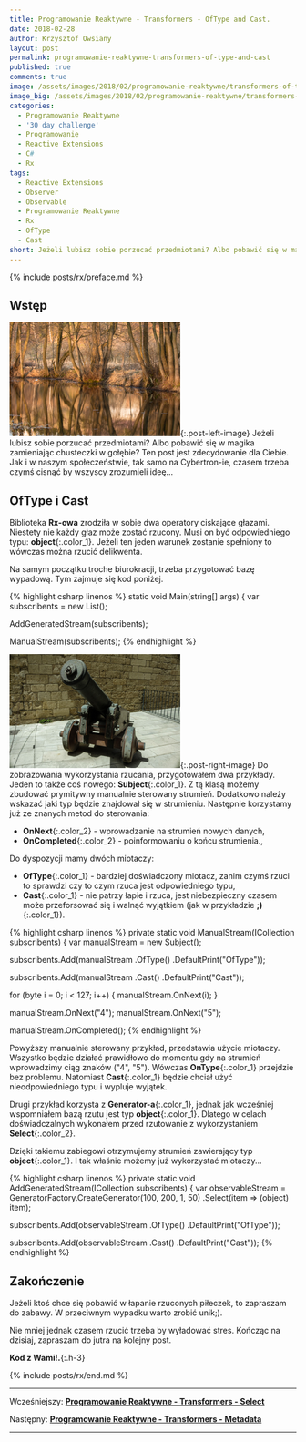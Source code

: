 ```yaml
---
title: Programowanie Reaktywne - Transformers - OfType and Cast.
date: 2018-02-28
author: Krzysztof Owsiany
layout: post
permalink: programowanie-reaktywne-transformers-of-type-and-cast
published: true
comments: true        
image: /assets/images/2018/02/programowanie-reaktywne/transformers-of-type-and-cast/post.jpg
image_big: /assets/images/2018/02/programowanie-reaktywne/transformers-of-type-and-cast/post-big.jpg
categories:
  - Programowanie Reaktywne
  - '30 day challenge'
  - Programowanie
  - Reactive Extensions
  - C#
  - Rx
tags:
  - Reactive Extensions
  - Observer
  - Observable
  - Programowanie Reaktywne
  - Rx
  - OfType
  - Cast
short: Jeżeli lubisz sobie porzucać przedmiotami? Albo pobawić się w magika zamieniając chusteczki w gołębie? Ten post jest zdecydowanie dla Ciebie. Jak i w naszym społeczeństwie, tak samo na Cybertron-ie, czasem trzeba czymś cisnąć by wszyscy zrozumieli ideę...
---
```

{% include posts/rx/preface.md %}

## Wstęp
[![Reactive Extensions - OfType][post]][post-big]{:.post-left-image}
Jeżeli lubisz sobie porzucać przedmiotami? Albo pobawić się w magika zamieniając chusteczki w gołębie? Ten post jest zdecydowanie dla Ciebie. Jak i w naszym społeczeństwie, tak samo na Cybertron-ie, czasem trzeba czymś cisnąć by wszyscy zrozumieli ideę...

## OfType i Cast
Biblioteka **Rx-owa** zrodziła w sobie dwa operatory ciskające głazami. 
Niestety nie każdy głaz może zostać rzucony. Musi on być odpowiedniego typu: **object**{:.color_1}.
Jeżeli ten jeden warunek zostanie spełniony to wówczas można rzucić delikwenta.

Na samym początku troche biurokracji, trzeba przygotować bazę wypadową. Tym zajmuje się kod poniżej.

{% highlight csharp linenos %}
static void Main(string[] args)
{
  var subscribents = new List<IDisposable>();

  AddGeneratedStream(subscribents);

  ManualStream(subscribents);
{% endhighlight %}

[![Reactive Extensions - Cast][image1]][image1-big]{:.post-right-image}
Do zobrazowania wykorzystania rzucania, przygotowałem dwa przykłady. Jeden to także coś nowego: **Subject**{:.color_1}.
Z tą klasą możemy zbudować prymitywny manualnie sterowany strumień. Dodatkowo należy wskazać jaki typ będzie znajdował się w strumieniu. 
Następnie korzystamy już ze znanych metod do sterowania: 
* **OnNext**{:.color_2} - wprowadzanie na strumień nowych danych,
* **OnCompleted**{:.color_2} - poinformowaniu o końcu strumienia.,

Do dyspozycji mamy dwóch miotaczy:
* **OfType**{:.color_1} - bardziej doświadczony miotacz, zanim czymś rzuci to sprawdzi czy to czym rzuca jest odpowiedniego typu,
* **Cast**{:.color_1} - nie patrzy łapie i rzuca, jest niebezpieczny czasem może przeforsować się i walnąć wyjątkiem (jak w przykładzie **;)**{:.color_1}).

{% highlight csharp linenos %}
private static void ManualStream(ICollection<IDisposable> subscribents)
{
  var manualStream = new Subject<object>();

  subscribents.Add(manualStream
    .OfType<byte>()
    .DefaultPrint("OfType"));

  subscribents.Add(manualStream
    .Cast<byte>()
    .DefaultPrint("Cast"));

  for (byte i = 0; i < 127; i++)
  {
    manualStream.OnNext(i);
  }

  manualStream.OnNext("4");
  manualStream.OnNext("5");

  manualStream.OnCompleted();
{% endhighlight %}

Powyższy manualnie sterowany przykład, przedstawia użycie miotaczy. Wszystko będzie działać prawidłowo do momentu gdy na strumień wprowadzimy ciąg znaków ("4", "5"). Wówczas **OnType**{:.color_1} przejdzie bez problemu. Natomiast **Cast**{:.color_1} będzie chciał użyć nieodpowiedniego typu i wypluje wyjątek.

Drugi przykład korzysta z **Generator-a**{:.color_1}, jednak jak wcześniej wspomniałem bazą rzutu jest typ **object**{:.color_1}. Dlatego w celach doświadczalnych wykonałem przed rzutowanie z wykorzystaniem **Select**{:.color_2}.

Dzięki takiemu zabiegowi otrzymujemy strumień zawierający typ **object**{:.color_1}.
I tak właśnie możemy już wykorzystać miotaczy...

{% highlight csharp linenos %}
private static void AddGeneratedStream(ICollection<IDisposable> subscribents)
{
  var observableStream = GeneratorFactory.CreateGenerator(100, 200, 1, 50)
    .Select(item => (object) item);

  subscribents.Add(observableStream
    .OfType<int>()
    .DefaultPrint("OfType"));

  subscribents.Add(observableStream
    .Cast<int>()
    .DefaultPrint("Cast"));
{% endhighlight %}

## Zakończenie
Jeżeli ktoś chce się pobawić w łapanie rzuconych piłeczek, to zapraszam do zabawy. W przeciwnym wypadku warto zrobić unik;).

Nie mniej jednak czasem rzucić trzeba by wyładować stres.
Kończąc na dzisiaj, zapraszam do jutra na kolejny post.

**Kod z Wami!.**{:.h-3}

{% include posts/rx/end.md %}

------
Wcześniejszy: **[Programowanie Reaktywne - Transformers - Select][previous]**

Następny: **[Programowanie Reaktywne - Transformers - Metadata][next]**

------
[previous]: {{site.url}}/programowanie-reaktywne-transformers-select
[next]: {{site.url}}/programowanie-reaktywne-transformers-metadata

[post]: /assets/images/2018/02/programowanie-reaktywne/transformers-of-type-and-cast/post.jpg
[post-big]: /assets/images/2018/02/programowanie-reaktywne/transformers-of-type-and-cast/post-big.jpg

[image1]: /assets/images/2018/02/programowanie-reaktywne/transformers-of-type-and-cast/image1.jpg
[image1-big]: /assets/images/2018/02/programowanie-reaktywne/transformers-of-type-and-cast/image1-big.jpg